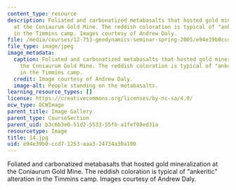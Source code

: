 ```yaml
---
content_type: resource
description: Foliated and carbonatized metabasalts that hosted gold mineralization
  at the Coniaurum Gold Mine. The reddish coloration is typical of "ankeritic" alteration
  in the Timmins camp. Images courtesy of Andrew Daly.
file: /media/courses/12-753-geodynamics-seminar-spring-2005/e94e39b0ccd71253aaa324734a30a100_14.jpg
file_type: image/jpeg
image_metadata:
  caption: Foliated and carbonatized metabasalts that hosted gold mineralization at
    the Coniaurum Gold Mine. The reddish coloration is typical of "ankeritic" alteration
    in the Timmins camp.
  credit: Image courtesy of Andrew Daly.
  image-alt: People standing on the metabasalts.
learning_resource_types: []
license: https://creativecommons.org/licenses/by-nc-sa/4.0/
ocw_type: OCWImage
parent_title: Image Gallery
parent_type: CourseSection
parent_uid: b3c6b3e0-51d2-5533-55fb-a1fef08ed31a
resourcetype: Image
title: 14.jpg
uid: e94e39b0-ccd7-1253-aaa3-24734a30a100
---
```

Foliated and carbonatized metabasalts that hosted gold mineralization at the Coniaurum Gold Mine. The reddish coloration is typical of "ankeritic" alteration in the Timmins camp. Images courtesy of Andrew Daly.